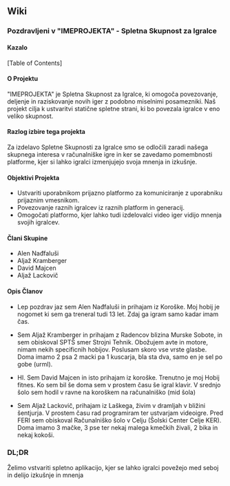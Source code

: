 ## Wiki
### Pozdravljeni v "IMEPROJEKTA" - Spletna Skupnost za Igralce
#### Kazalo
[Table of Contents]
#### O Projektu
"IMEPROJEKTA" je Spletna Skupnost za Igralce, ki omogoča povezovanje, deljenje in raziskovanje novih iger z podobno miselnimi posamezniki. Naš projekt cilja k ustvaritvi statične spletne strani, ki bo povezala igralce v eno veliko skupnost.
#### Razlog izbire tega projekta
Za izdelavo Spletne Skupnosti za Igralce smo se odločili zaradi našega skupnega interesa v računalniške igre in ker se zavedamo pomembnosti platforme, kjer si lahko igralci izmenjujejo svoja mnenja in izkušnje.
#### Objektivi Projekta
+ Ustvariti uporabnikom prijazno platformo za komuniciranje z uporabniku prijaznim vmesnikom.
+ Povezovanje raznih igralcev iz raznih platform in generacij.
+ Omogočati platformo, kjer lahko tudi izdelovalci video iger vidijo mnenja svojih igralcev. 
#### Člani Skupine
+ Alen Nađfaluši
+ Aljaž Kramberger
+ David Majcen
+ Aljaž Lackovič
#### Opis Članov
+ Lep pozdrav jaz sem Alen Nađfaluši in prihajam iz Koroške. Moj hobij je nogomet ki sem ga treneral tudi 13 let. Zdaj ga igram samo kadar imam čas.

+ Sem Aljaž Kramberger in prihajam z Radencov blizina Murske Sobote, in sem obiskoval SPTŠ smer Strojni Tehnik. Obožujem avte in motore, nimam nekih specificnih hobijov. Poslusam skoro vse vrste glasbe. Doma imamo 2 psa 2 macki pa 1 kuscarja, bla sta dva, samo en je sel po gobe (urml). 

+ HI. Sem David Majcen in isto prihajam iz koroške. Trenutno je moj Hobij fitnes. Ko sem bil še doma sem v prostem času še igral klavir. V srednjo šolo sem hodil v ravne na koroškem na računalniško (mid šola)

+ Sem Aljaž Lackovič, prihajam iz Laškega, živim v dramljah v bližini šentjurja. V prostem času rad programiram ter ustvarjam videoigre. Pred FERI sem obiskoval Računalniško šolo v Celju (Šolski Center Celje KER). Doma imamo 3 mačke, 3 pse ter nekaj malega kmečkih živali, 2 bika in nekaj kokoši.
### DL;DR
Želimo vstvariti spletno aplikacijo, kjer se lahko igralci povežejo med seboj in delijo izkušnje in mnenja
